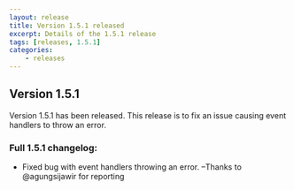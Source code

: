 ```yaml
---
layout: release
title: Version 1.5.1 released
excerpt: Details of the 1.5.1 release
tags: [releases, 1.5.1]
categories:
    - releases
---
```

## Version 1.5.1

Version 1.5.1 has been released. This release is to fix an issue causing event 
handlers to throw an error.

### Full 1.5.1 changelog:

<div class="well">
	<ul>
		<li>Fixed bug with event handlers throwing an error.
		    &ndash;Thanks to @agungsijawir for reporting</li>
	</ul>
</div>
